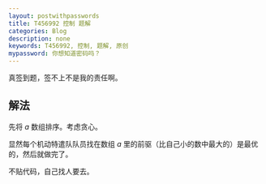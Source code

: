 ```yaml
---
layout: postwithpasswords
title: T456992 控制 题解
categories: Blog
description: none
keywords: T456992, 控制, 题解, 原创
mypassword: 你想知道密码吗？
---
```


真签到题，签不上不是我的责任啊。

## 解法

先将 $a$ 数组排序。考虑贪心。

显然每个机动特遣队队员找在数组 $a$ 里的前驱（比自己小的数中最大的）是最优的，然后就做完了。

不贴代码，自己找人要去。
